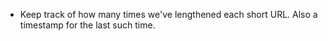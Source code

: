 - Keep track of how many times we've lengthened each short URL.  Also
  a timestamp for the last such time.
